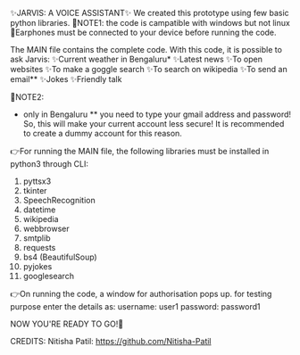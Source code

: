 ✨JARVIS: A VOICE ASSISTANT✨
We created this prototype using few basic python libraries.
🔴NOTE1: the code is campatible with windows but not linux
🔴Earphones must be connected to your device before running the code.

The MAIN file contains the complete code.
With this code, it is possible to ask Jarvis:
✨Current weather in Bengaluru*
✨Latest news
✨To open websites 
✨To make a goggle search
✨To search on wikipedia
✨To send an email**
✨Jokes
✨Friendly talk

🔴NOTE2:
 * only in Bengaluru
** you need to type your gmail address and password! So, this will make your current account less secure! It is recommended to create a dummy account for this reason.

👉For running the MAIN file, the following libraries must be installed in python3 through CLI:
1. pyttsx3 
2. tkinter 
3. SpeechRecognition
4. datetime 
5. wikipedia
6. webbrowser
7. smtplib
8. requests
9. bs4  (BeautifulSoup)
10. pyjokes
11. googlesearch 

👉On running the code, a window for authorisation pops up. for testing purpose enter the details as:
username: user1
password: password1

NOW YOU'RE READY TO GO!🎉

CREDITS:
Nitisha Patil: https://github.com/Nitisha-Patil
